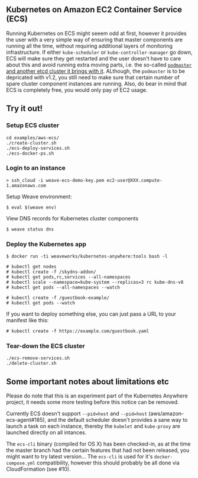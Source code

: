 ## Kubernetes on Amazon EC2 Container Service (ECS)

Running Kubernetes on ECS might seeem odd at first, however it provides the user with a very simple way of ensuring that master components are running all the time, without requiring additional layers of monitoring infrastructure. If either `kube-scheduler` or `kube-controller-manager` go down, ECS will make sure they get restarted and the user doesn't have to care about this and avoid running extra moving parts, i.e. the so-called [`podmaster` and another etcd cluster it brings with it](http://kubernetes.io/v1.1/docs/proposals/high-availability.html). ALthough, the `podmaster` is to be depricated with v1.2, you still need to make sure that certain number of spare cluster component instances are running. Also, do bear in mind that ECS is completely free, you would only pay of EC2 usage.

## Try it out!

### Setup ECS cluster
```
cd examples/aws-ecs/
./create-cluster.sh
./ecs-deploy-services.sh
./ecs-docker-ps.sh
```

### Login to an instance

```
> ssh_cloud -i weave-ecs-demo-key.pem ec2-user@XXX.compute-1.amazonaws.com
```

Setup Weave environment:
```
$ eval $(weave env)
```
View DNS records for Kubernetes cluster components
```
$ weave status dns
```

### Deploy the Kubernetes app

```
$ docker run -ti weaveworks/kubernetes-anywhere:tools bash -l

# kubectl get nodes
# kubectl create -f /skydns-addon/
# kubectl get pods,rc,services --all-namespaces
# kubectl scale --namespace=kube-system --replicas=3 rc kube-dns-v8
# kubectl get pods --all-namespaces --watch

# kubectl create -f /guestbook-example/
# kubectl get pods --watch
```

If you want to deploy something else, you can just pass a URL to your manifest like this:

```
# kubectl create -f https://example.com/guestbook.yaml
```

### Tear-down the ECS cluster

```
./ecs-remove-services.sh
./delete-cluster.sh
```

## Some important notes about limitations etc

Please do note that this is an experiment part of the Kubernetes Anywhere project, it needs some more testing before this notice can be removed.

Currently ECS doesn't support `--pid=host` and `--pid=host` (aws/amazon-ecs-agent#185), and the default scheduler doesn't provides a sane way to launch a task on each instance, thereby the `kubelet` and `kube-proxy` are launched directly on all intances.

The `ecs-cli` binary (compiled for OS X) has been checked-in, as at the time the master branch had the certain features that had not been released, you might want to try latest version... The `ecs-cli` is used for it's `docker-compose.yml` compatibility, however this should probably be all done via CloudFormation (see #10).

